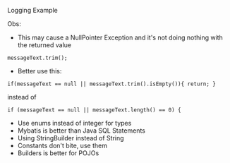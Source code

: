 
Logging Example


Obs:

- This may cause a NullPointer Exception and it's not doing nothing with the returned value

`` messageText.trim(); ``

- Better use this:

``
if(messageText == null || messageText.trim().isEmpty()){
            return;
        }
``

instead of

``
 if (messageText == null || messageText.length() == 0) { 
``


- Use enums instead of integer for types
- Mybatis is better than Java SQL Statements
- Using StringBuilder instead of String
- Constants don't bite, use them
- Builders is better for POJOs
